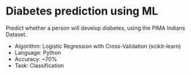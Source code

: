# Diabetes prediction using ML

Predict whether a person will develop diabetes, using the PIMA Indians Dataset.

- Algorithm: Logistic Regression with Cross-Validation (scikit-learn)
- Language: Python
- Accuracy: ~70%
- Task: Classification
